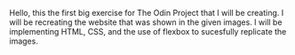 Hello, this the first big exercise for The Odin Project that I will be creating. I will be recreating the website that was shown in the given images. I will be implementing HTML, CSS, and the use of flexbox to sucesfully replicate the images. 